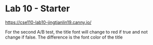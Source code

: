 # Lab 10 - Starter
https://cse110-lab10-jingtianlin19.canny.io/

For the second A/B test, the title font will change to red if true and not change if false. The difference is the font color of the title
